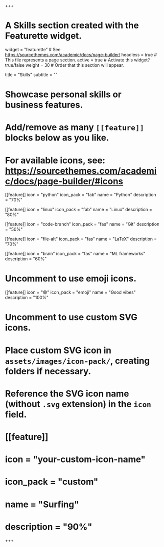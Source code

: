 +++
# A Skills section created with the Featurette widget.
widget = "featurette"  # See https://sourcethemes.com/academic/docs/page-builder/
headless = true  # This file represents a page section.
active = true  # Activate this widget? true/false
weight = 30  # Order that this section will appear.

title = "Skills"
subtitle = ""

# Showcase personal skills or business features.
# 
# Add/remove as many `[[feature]]` blocks below as you like.
# 
# For available icons, see: https://sourcethemes.com/academic/docs/page-builder/#icons

[[feature]]
  icon = "python"
  icon_pack = "fab"
  name = "Python"
  description = "70%"
  
[[feature]]
  icon = "linux"
  icon_pack = "fab"
  name = "Linux"
  description = "80%"  
  
[[feature]]
  icon = "code-branch"
  icon_pack = "fas"
  name = "Git"
  description = "50%"

[[feature]]
  icon = "file-alt"
  icon_pack = "fas"
  name = "LaTeX"
  description = "70%"

[[feature]]
  icon = "brain"
  icon_pack = "fas"
  name = "ML frameworks"
  description = "60%"

# Uncomment to use emoji icons.
 [[feature]]
  icon = ":smile:"
  icon_pack = "emoji"
  name = "Good vibes"
  description = "100%"  

# Uncomment to use custom SVG icons.
# Place custom SVG icon in `assets/images/icon-pack/`, creating folders if necessary.
# Reference the SVG icon name (without `.svg` extension) in the `icon` field.
# [[feature]]
#  icon = "your-custom-icon-name"
#  icon_pack = "custom"
#  name = "Surfing"
#  description = "90%"

+++
